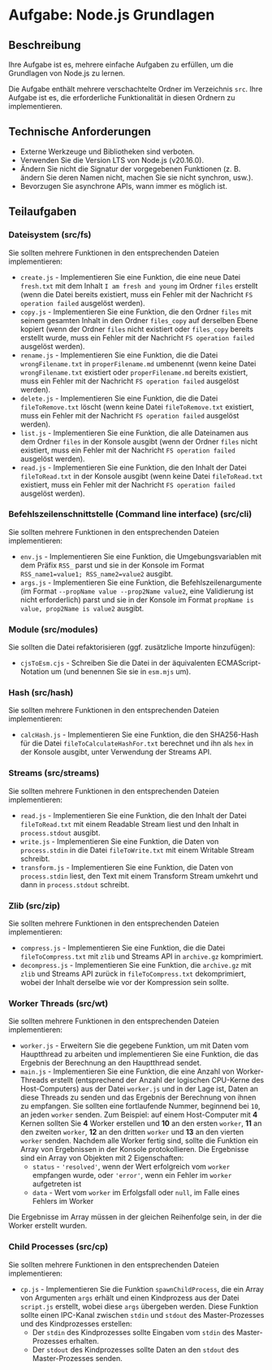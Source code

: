# Aufgabe: Node.js Grundlagen

## Beschreibung

Ihre Aufgabe ist es, mehrere einfache Aufgaben zu erfüllen, um die Grundlagen von Node.js zu lernen.

Die Aufgabe enthält mehrere verschachtelte Ordner im Verzeichnis `src`. Ihre Aufgabe ist es, die erforderliche Funktionalität in diesen Ordnern zu implementieren.

## Technische Anforderungen

- Externe Werkzeuge und Bibliotheken sind verboten.
- Verwenden Sie die Version LTS von Node.js (v20.16.0).
- Ändern Sie nicht die Signatur der vorgegebenen Funktionen (z. B. ändern Sie deren Namen nicht, machen Sie sie nicht synchron, usw.).
- Bevorzugen Sie asynchrone APIs, wann immer es möglich ist.

## Teilaufgaben

### Dateisystem (src/fs)

Sie sollten mehrere Funktionen in den entsprechenden Dateien implementieren:
- `create.js` - Implementieren Sie eine Funktion, die eine neue Datei `fresh.txt` mit dem Inhalt `I am fresh and young` im Ordner `files` erstellt (wenn die Datei bereits existiert, muss ein Fehler mit der Nachricht `FS operation failed` ausgelöst werden).
- `copy.js` - Implementieren Sie eine Funktion, die den Ordner `files` mit seinem gesamten Inhalt in den Ordner `files_copy` auf derselben Ebene kopiert (wenn der Ordner `files` nicht existiert oder `files_copy` bereits erstellt wurde, muss ein Fehler mit der Nachricht `FS operation failed` ausgelöst werden).
- `rename.js` - Implementieren Sie eine Funktion, die die Datei `wrongFilename.txt` in `properFilename.md` umbenennt (wenn keine Datei `wrongFilename.txt` existiert oder `properFilename.md` bereits existiert, muss ein Fehler mit der Nachricht `FS operation failed` ausgelöst werden).
- `delete.js` - Implementieren Sie eine Funktion, die die Datei `fileToRemove.txt` löscht (wenn keine Datei `fileToRemove.txt` existiert, muss ein Fehler mit der Nachricht `FS operation failed` ausgelöst werden).
- `list.js` - Implementieren Sie eine Funktion, die alle Dateinamen aus dem Ordner `files` in der Konsole ausgibt (wenn der Ordner `files` nicht existiert, muss ein Fehler mit der Nachricht `FS operation failed` ausgelöst werden).
- `read.js` - Implementieren Sie eine Funktion, die den Inhalt der Datei `fileToRead.txt` in der Konsole ausgibt (wenn keine Datei `fileToRead.txt` existiert, muss ein Fehler mit der Nachricht `FS operation failed` ausgelöst werden).

### Befehlszeilenschnittstelle (Command line interface) (src/cli)

Sie sollten mehrere Funktionen in den entsprechenden Dateien implementieren:
- `env.js` - Implementieren Sie eine Funktion, die Umgebungsvariablen mit dem Präfix `RSS_` parst und sie in der Konsole im Format `RSS_name1=value1; RSS_name2=value2` ausgibt.
- `args.js` - Implementieren Sie eine Funktion, die Befehlszeilenargumente (im Format `--propName value --prop2Name value2`, eine Validierung ist nicht erforderlich) parst und sie in der Konsole im Format `propName is value, prop2Name is value2` ausgibt.

### Module (src/modules)

Sie sollten die Datei refaktorisieren (ggf. zusätzliche Importe hinzufügen):
- `cjsToEsm.cjs` - Schreiben Sie die Datei in der äquivalenten ECMAScript-Notation um (und benennen Sie sie in `esm.mjs` um).

### Hash (src/hash)

Sie sollten mehrere Funktionen in den entsprechenden Dateien implementieren:
- `calcHash.js` - Implementieren Sie eine Funktion, die den SHA256-Hash für die Datei `fileToCalculateHashFor.txt` berechnet und ihn als `hex` in der Konsole ausgibt, unter Verwendung der Streams API.

### Streams (src/streams)

Sie sollten mehrere Funktionen in den entsprechenden Dateien implementieren:
- `read.js` - Implementieren Sie eine Funktion, die den Inhalt der Datei `fileToRead.txt` mit einem Readable Stream liest und den Inhalt in `process.stdout` ausgibt.
- `write.js` - Implementieren Sie eine Funktion, die Daten von `process.stdin` in die Datei `fileToWrite.txt` mit einem Writable Stream schreibt.
- `transform.js` - Implementieren Sie eine Funktion, die Daten von `process.stdin` liest, den Text mit einem Transform Stream umkehrt und dann in `process.stdout` schreibt.

### Zlib (src/zip)

Sie sollten mehrere Funktionen in den entsprechenden Dateien implementieren:
- `compress.js` - Implementieren Sie eine Funktion, die die Datei `fileToCompress.txt` mit `zlib` und Streams API in `archive.gz` komprimiert.
- `decompress.js` - Implementieren Sie eine Funktion, die `archive.gz` mit `zlib` und Streams API zurück in `fileToCompress.txt` dekomprimiert, wobei der Inhalt derselbe wie vor der Kompression sein sollte.

### Worker Threads (src/wt)

Sie sollten mehrere Funktionen in den entsprechenden Dateien implementieren:
- `worker.js` - Erweitern Sie die gegebene Funktion, um mit Daten vom Hauptthread zu arbeiten und implementieren Sie eine Funktion, die das Ergebnis der Berechnung an den Hauptthread sendet.
- `main.js` - Implementieren Sie eine Funktion, die eine Anzahl von Worker-Threads erstellt (entsprechend der Anzahl der logischen CPU-Kerne des Host-Computers) aus der Datei `worker.js` und in der Lage ist, Daten an diese Threads zu senden und das Ergebnis der Berechnung von ihnen zu empfangen. Sie sollten eine fortlaufende Nummer, beginnend bei `10`, an jeden `worker` senden. Zum Beispiel: auf einem Host-Computer mit **4** Kernen sollten Sie **4** Worker erstellen und **10** an den ersten `worker`, **11** an den zweiten `worker`, **12** an den dritten `worker` und **13** an den vierten `worker` senden. Nachdem alle Worker fertig sind, sollte die Funktion ein Array von Ergebnissen in der Konsole protokollieren. Die Ergebnisse sind ein Array von Objekten mit 2 Eigenschaften:
    - `status` - `'resolved'`, wenn der Wert erfolgreich vom `worker` empfangen wurde, oder `'error'`, wenn ein Fehler im `worker` aufgetreten ist
    - `data` - Wert vom `worker` im Erfolgsfall oder `null`, im Falle eines Fehlers im Worker

Die Ergebnisse im Array müssen in der gleichen Reihenfolge sein, in der die Worker erstellt wurden.

### Child Processes (src/cp)

Sie sollten mehrere Funktionen in den entsprechenden Dateien implementieren:
- `cp.js` - Implementieren Sie die Funktion `spawnChildProcess`, die ein Array von Argumenten `args` erhält und einen Kindprozess aus der Datei `script.js` erstellt, wobei diese `args` übergeben werden. Diese Funktion sollte einen IPC-Kanal zwischen `stdin` und `stdout` des Master-Prozesses und des Kindprozesses erstellen:
  - Der `stdin` des Kindprozesses sollte Eingaben vom `stdin` des Master-Prozesses erhalten.
  - Der `stdout` des Kindprozesses sollte Daten an den `stdout` des Master-Prozesses senden.
